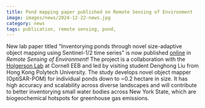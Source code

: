 ```yaml
---
title: Pond mapping paper published on Remote Sensing of Environment
image: images/news/2024-12-22-news.jpg 
category: news
tags: publication, remote sensing, pond,
---
```


New lab paper titled "Inventorying ponds through novel size-adaptive object mapping using Sentinel-1/2 time series" is now published [online](https://www.sciencedirect.com/science/article/abs/pii/S0034425724005108) in _Remote Sensing of Environment_! The project is a collaboration with the [Holgerson Lab](https://blogs.cornell.edu/holgersonlab/) at Cornell EEB and led by visiting student Denghong Liu from Hong Kong Polytech University. The study develops novel object mapper (OptiSAR-POM) for individual ponds down to ~0.2 hectare in size. It has high accuracy and scalability across diverse landscapes and will contribute to better inventorying small water bodies across New York State, which are biogeochemical hotspots for greenhouse gas emissions.
